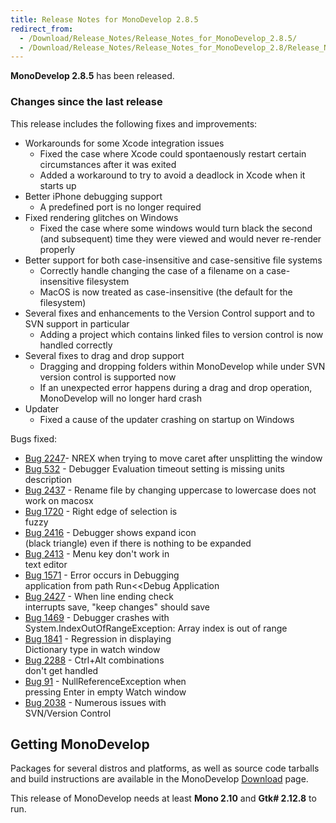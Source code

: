 ```yaml
---
title: Release Notes for MonoDevelop 2.8.5
redirect_from:
  - /Download/Release_Notes/Release_Notes_for_MonoDevelop_2.8.5/
  - /Download/Release_Notes/Release_Notes_for_MonoDevelop_2.8/Release_Notes_for_MonoDevelop_2.8.5/
---
```


**MonoDevelop 2.8.5** has been released.

### Changes since the last release

This release includes the following fixes and improvements:

-   Workarounds for some Xcode integration issues
    -   Fixed the case where Xcode could spontaenously restart certain circumstances after it was exited
    -   Added a workaround to try to avoid a deadlock in Xcode when it starts up
-   Better iPhone debugging support
    -   A predefined port is no longer required 
-   Fixed rendering glitches on Windows
    -   Fixed the case where some windows would turn black the second (and subsequent) time they were viewed and would never re-render properly
-   Better support for both case-insensitive and case-sensitive file systems
    -   Correctly handle changing the case of a filename on a case-insensitive filesystem
    -   MacOS is now treated as case-insensitive (the default for the filesystem) 
-   Several fixes and enhancements to the Version Control support and to SVN support in particular
    -   Adding a project which contains linked files to version control is now handled correctly
-   Several fixes to drag and drop support
    -   Dragging and dropping folders within MonoDevelop while under SVN version control is supported now
    -   If an unexpected error happens during a drag and drop operation, MonoDevelop will no longer hard crash
-   Updater
    -   Fixed a cause of the updater crashing on startup on Windows

Bugs fixed:

-   [Bug 2247](http://bugzilla.xamarin.com/show_bug.cgi?id=2247)- NREX when trying to move caret after unsplitting the window
-   [Bug 532](http://bugzilla.xamarin.com/show_bug.cgi?id=532)<span style="white-space:pre-wrap"> - </span>Debugger Evaluation timeout setting is missing units description
-   [Bug 2437](http://bugzilla.xamarin.com/show_bug.cgi?id=2437)<span style="white-space:pre-wrap"> - </span>Rename file by changing uppercase to lowercase does not work on macosx
-   [Bug 1720](http://bugzilla.xamarin.com/show_bug.cgi?id=1720)<span style="white-space:pre-wrap"> - Right edge of selection is fuzzy</span>
-   [Bug 2416](http://bugzilla.xamarin.com/show_bug.cgi?id=2416)<span style="white-space:pre-wrap"> - Debugger shows expand icon (black triangle) even if there is nothing to be expanded</span>
-   [Bug 2413](http://bugzilla.xamarin.com/show_bug.cgi?id=2413)<span style="white-space:pre-wrap"> - Menu key don't work in text editor</span>
-   [Bug 1571](http://bugzilla.xamarin.com/show_bug.cgi?id=1571)<span style="white-space:pre-wrap"> - Error occurs in Debugging application from path Run\<\<Debug Application</span>
-   [Bug 2427](http://bugzilla.xamarin.com/show_bug.cgi?id=2427)<span style="white-space:pre-wrap"> - When line ending check interrupts save, "keep changes" should save</span>
-   [Bug 1469](http://bugzilla.xamarin.com/show_bug.cgi?id=1469)<span style="white-space:pre-wrap"> - Debugger crashes with System.IndexOutOfRangeException: Array index is out of range</span>
-   [Bug 1841](http://bugzilla.xamarin.com/show_bug.cgi?id=1841)<span style="white-space:pre-wrap"> - Regression in displaying Dictionary type in watch window</span>
-   [Bug 2288](http://bugzilla.xamarin.com/show_bug.cgi?id=2288)<span style="white-space:pre-wrap"> - Ctrl+Alt combinations don't get handled</span>
-   [Bug 91](http://bugzilla.xamarin.com/show_bug.cgi?id=91)<span style="white-space:pre-wrap"> - NullReferenceException when pressing Enter in empty Watch window</span>
-   [Bug 2038](http://bugzilla.xamarin.com/show_bug.cgi?id=2038)<span style="white-space:pre-wrap"> - Numerous issues with SVN/Version Control</span>

Getting MonoDevelop
-------------------

Packages for several distros and platforms, as well as source code tarballs and build instructions are available in the MonoDevelop [Download](/download/) page.

This release of MonoDevelop needs at least **Mono 2.10** and **Gtk# 2.12.8** to run.
